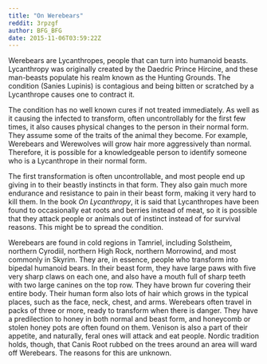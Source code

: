 ```yaml
---
title: "On Werebears"
reddit: 3rpzgf
author: BFG_BFG
date: 2015-11-06T03:59:22Z
---
```


Werebears are Lycanthropes, people that can turn into humanoid beasts. Lycanthropy was originally created by the Daedric Prince Hircine, and these man-beasts populate his realm known as the Hunting Grounds. The condition (Sanies Lupinis) is contagious and  being bitten or scratched by a Lycanthrope causes one to contract it.  

The condition has no well known cures if not treated immediately. As well as it causing the infected to transform, often uncontrollably for the first few times, it also causes physical changes to the person in their normal form. They assume some of the traits of the animal they become. For example, Werebears and Werewolves will grow hair more aggressively than normal. Therefore, it is possible for a knowledgeable person to identify someone who is a Lycanthrope in their normal form.  

The first transformation is often uncontrollable, and most people end up giving in to their beastly instincts in that form. They also gain much more endurance and resistance to pain in their beast form, making it very hard to kill them. In the book *On Lycanthropy*, it is said that Lycanthropes have been found to occasionally eat roots and berries instead of meat, so it is possible that they attack people or animals out of instinct instead of for survival reasons. This might be to spread the condition.  

Werebears are found in cold regions in Tamriel, including Solstheim, northern Cyrodiil, northern High Rock, northern Morrowind, and most commonly in Skyrim. They are, in essence, people who transform into bipedal humanoid bears. In their beast form, they have large paws with five very sharp claws on each one, and also have a mouth full of sharp teeth with two large canines on the top row. They have brown fur covering their entire body. Their human form also lots of hair which grows in the typical places, such as the face, neck, chest, and arms. Werebears often travel in packs of three or more, ready to transform when there is danger. They have a predilection to honey in both normal and beast form, and honeycomb or stolen honey pots are often found on them. Venison is also a part of their appetite, and naturally, feral ones will attack and eat people. Nordic tradition holds, though, that Canis Root rubbed on the trees around an area will ward off Werebears. The reasons for this are unknown.  
